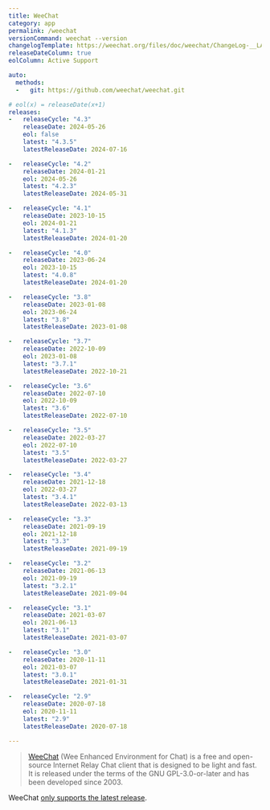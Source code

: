 ```yaml
---
title: WeeChat
category: app
permalink: /weechat
versionCommand: weechat --version
changelogTemplate: https://weechat.org/files/doc/weechat/ChangeLog-__LATEST__.html
releaseDateColumn: true
eolColumn: Active Support

auto:
  methods:
  -   git: https://github.com/weechat/weechat.git

# eol(x) = releaseDate(x+1)
releases:
-   releaseCycle: "4.3"
    releaseDate: 2024-05-26
    eol: false
    latest: "4.3.5"
    latestReleaseDate: 2024-07-16

-   releaseCycle: "4.2"
    releaseDate: 2024-01-21
    eol: 2024-05-26
    latest: "4.2.3"
    latestReleaseDate: 2024-05-31

-   releaseCycle: "4.1"
    releaseDate: 2023-10-15
    eol: 2024-01-21
    latest: "4.1.3"
    latestReleaseDate: 2024-01-20

-   releaseCycle: "4.0"
    releaseDate: 2023-06-24
    eol: 2023-10-15
    latest: "4.0.8"
    latestReleaseDate: 2024-01-20

-   releaseCycle: "3.8"
    releaseDate: 2023-01-08
    eol: 2023-06-24
    latest: "3.8"
    latestReleaseDate: 2023-01-08

-   releaseCycle: "3.7"
    releaseDate: 2022-10-09
    eol: 2023-01-08
    latest: "3.7.1"
    latestReleaseDate: 2022-10-21

-   releaseCycle: "3.6"
    releaseDate: 2022-07-10
    eol: 2022-10-09
    latest: "3.6"
    latestReleaseDate: 2022-07-10

-   releaseCycle: "3.5"
    releaseDate: 2022-03-27
    eol: 2022-07-10
    latest: "3.5"
    latestReleaseDate: 2022-03-27

-   releaseCycle: "3.4"
    releaseDate: 2021-12-18
    eol: 2022-03-27
    latest: "3.4.1"
    latestReleaseDate: 2022-03-13

-   releaseCycle: "3.3"
    releaseDate: 2021-09-19
    eol: 2021-12-18
    latest: "3.3"
    latestReleaseDate: 2021-09-19

-   releaseCycle: "3.2"
    releaseDate: 2021-06-13
    eol: 2021-09-19
    latest: "3.2.1"
    latestReleaseDate: 2021-09-04

-   releaseCycle: "3.1"
    releaseDate: 2021-03-07
    eol: 2021-06-13
    latest: "3.1"
    latestReleaseDate: 2021-03-07

-   releaseCycle: "3.0"
    releaseDate: 2020-11-11
    eol: 2021-03-07
    latest: "3.0.1"
    latestReleaseDate: 2021-01-31

-   releaseCycle: "2.9"
    releaseDate: 2020-07-18
    eol: 2020-11-11
    latest: "2.9"
    latestReleaseDate: 2020-07-18

---
```


> [WeeChat](https://weechat.org) (Wee Enhanced Environment for Chat) is a free and open-source
> Internet Relay Chat client that is designed to be light and fast. It is released under the terms
> of the GNU GPL-3.0-or-later and has been developed since 2003.

WeeChat [only supports the latest release](https://github.com/endoflife-date/endoflife.date/pull/3267#issuecomment-1632930520).
